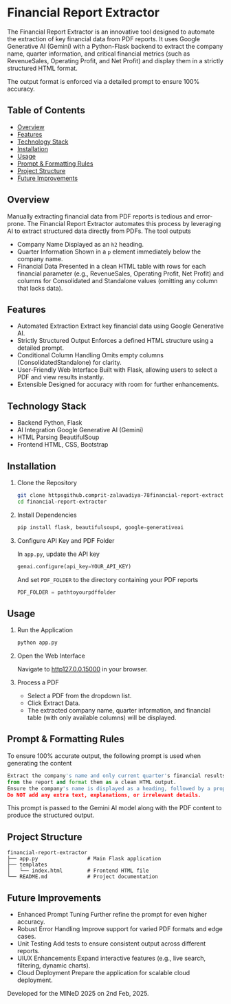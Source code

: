 # Financial Report Extractor

The Financial Report Extractor is an innovative tool designed to automate the extraction of key financial data from PDF reports. It uses Google Generative AI (Gemini) with a Python-Flask backend to extract the company name, quarter information, and critical financial metrics (such as RevenueSales, Operating Profit, and Net Profit) and display them in a strictly structured HTML format.

The output format is enforced via a detailed prompt to ensure 100% accuracy.

## Table of Contents

- [Overview](#overview)
- [Features](#features)
- [Technology Stack](#technology-stack)
- [Installation](#installation)
- [Usage](#usage)
- [Prompt & Formatting Rules](#prompt--formatting-rules)
- [Project Structure](#project-structure)
- [Future Improvements](#future-improvements)

## Overview

Manually extracting financial data from PDF reports is tedious and error-prone. The Financial Report Extractor automates this process by leveraging AI to extract structured data directly from PDFs. The tool outputs

- Company Name Displayed as an `h2` heading.
- Quarter Information Shown in a `p` element immediately below the company name.
- Financial Data Presented in a clean HTML table with rows for each financial parameter (e.g., RevenueSales, Operating Profit, Net Profit) and columns for Consolidated and Standalone values (omitting any column that lacks data).

## Features

- Automated Extraction Extract key financial data using Google Generative AI.
- Strictly Structured Output Enforces a defined HTML structure using a detailed prompt.
- Conditional Column Handling Omits empty columns (ConsolidatedStandalone) for clarity.
- User-Friendly Web Interface Built with Flask, allowing users to select a PDF and view results instantly.
- Extensible Designed for accuracy with room for further enhancements.

## Technology Stack

- Backend Python, Flask
- AI Integration Google Generative AI (Gemini)
- HTML Parsing BeautifulSoup
- Frontend HTML, CSS, Bootstrap

## Installation

1. Clone the Repository

   ```bash
   git clone httpsgithub.comprit-zalavadiya-78financial-report-extractor.git
   cd financial-report-extractor
   ```

2. Install Dependencies
   ```bash
   pip install flask, beautifulsoup4, google-generativeai
   ```

3. Configure API Key and PDF Folder

   In `app.py`, update the API key
   ```python
   genai.configure(api_key=YOUR_API_KEY)
   ```
   And set `PDF_FOLDER` to the directory containing your PDF reports
   ```python
   PDF_FOLDER = pathtoyourpdffolder
   ```

## Usage

1. Run the Application

   ```bash
   python app.py
   ```

2. Open the Web Interface

   Navigate to [http127.0.0.15000](http127.0.0.15000) in your browser.

3. Process a PDF

   - Select a PDF from the dropdown list.
   - Click Extract Data.
   - The extracted company name, quarter information, and financial table (with only available columns) will be displayed.

## Prompt & Formatting Rules

To ensure 100% accurate output, the following prompt is used when generating the content

```python
Extract the company's name and only current quarter's financial results (RevenueSales, Operating Profit(Profit before tax), Net Profit, Time period of extracted data, Consolidated and Standalone, Unit) 
from the report and format them as a clean HTML output. 
Ensure the company's name is displayed as a heading, followed by a properly formatted table with financial data. 
Do NOT add any extra text, explanations, or irrelevant details.
```

This prompt is passed to the Gemini AI model along with the PDF content to produce the structured output.

## Project Structure

```
financial-report-extractor
├── app.py                # Main Flask application
├── templates
│   └── index.html        # Frontend HTML file
└── README.md             # Project documentation
```

## Future Improvements

- Enhanced Prompt Tuning Further refine the prompt for even higher accuracy.
- Robust Error Handling Improve support for varied PDF formats and edge cases.
- Unit Testing Add tests to ensure consistent output across different reports.
- UIUX Enhancements Expand interactive features (e.g., live search, filtering, dynamic charts).
- Cloud Deployment Prepare the application for scalable cloud deployment.

Developed for the MINeD 2025 on 2nd Feb, 2025.